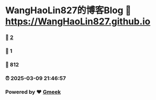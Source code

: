# WangHaoLin827的博客Blog :link: https://WangHaoLin827.github.io 
### :page_facing_up: [2](https://WangHaoLin827.github.io/tag.html) 
### :speech_balloon: 1 
### :hibiscus: 812 
### :alarm_clock: 2025-03-09 21:46:57 
### Powered by :heart: [Gmeek](https://github.com/Meekdai/Gmeek)
